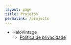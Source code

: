 ```yaml
---
layout: page
title: Projetos
permalink: /projects
---
```

<div class="container">
    <ul>
        <li>
            HaloVintage
            <ul>
                <li><a href="{{ site.baseurl }}/projects/halovintage/policy_privacy.html">Política de privacidade</a></li>
            </ul>
        </li>
    </ul>
</div>
